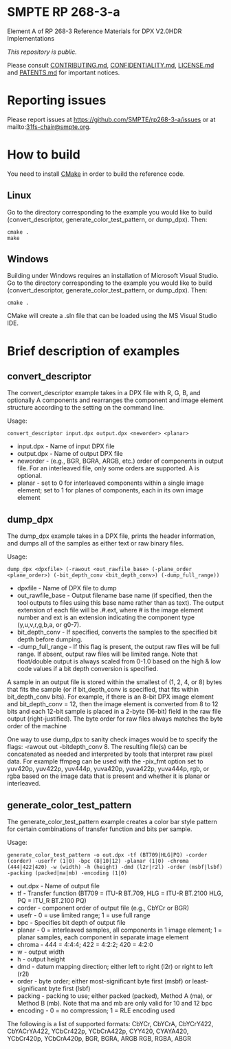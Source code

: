 # SMPTE RP 268-3-a

Element A of RP 268-3 Reference Materials for DPX V2.0HDR Implementations

_This repository is public._

Please consult [CONTRIBUTING.md](./CONTRIBUTING.md), [CONFIDENTIALITY.md](./CONFIDENTIALITY.md), [LICENSE.md](./LICENSE.md) and [PATENTS.md](./PATENTS.md) for important notices.

# Reporting issues

Please report issues at https://github.com/SMPTE/rp268-3-a/issues or at mailto:31fs-chair@smpte.org.

# How to build

You need to install [CMake](http://cmake.org) in order to build the reference code.

## Linux
Go to the directory corresponding to the example you would like to build (convert_descriptor, generate_color_test_pattern, or dump_dpx). Then:

```
cmake .
make
```

## Windows
Building under Windows requires an installation of Microsoft Visual Studio. Go to the directory corresponding to the example you would like to build (convert_descriptor, generate_color_test_pattern, or dump_dpx). Then:

```
cmake .
```

CMake will create a .sln file that can be loaded using the MS Visual Studio IDE.

# Brief description of examples

## convert_descriptor

The convert_descriptor example takes in a DPX file with R, G, B, and optionally A components and rearranges the component and image element structure according to the setting on the command line.

Usage:

```
convert_descriptor input.dpx output.dpx <neworder> <planar>
```

* input.dpx - Name of input DPX file
* output.dpx - Name of output DPX file
* neworder - (e.g., BGR, BGRA, ARGB, etc.) order of components in output file. For an interleaved file, only some orders are supported. A is optional.
* planar - set to 0 for interleaved components within a single image element; set to 1 for planes of components, each in its own image element
 
  
## dump_dpx
  
The dump_dpx example takes in a DPX file, prints the header information, and dumps all of the samples as either text or raw binary files.

Usage:
```
dump_dpx <dpxfile> (-rawout <out_rawfile_base> (-plane_order <plane_order>) (-bit_depth_conv <bit_depth_conv>) (-dump_full_range))
```

* dpxfile - Name of DPX file to dump
* out_rawfile_base - Output filename base name (if specified, then the tool outputs to files using this base name rather than as text). The output extension of each file will be .#.ext, where # is the image element number and ext is an extension indicating the component type (y,u,v,r,g,b,a, or g0-7).
* bit_depth_conv - If specified, converts the samples to the specified bit depth before dumping.
* -dump_full_range - If this flag is present, the output raw files will be full range. If absent, output raw files will be limited range. Note that float/double output is always scaled from 0-1.0 based on the high & low code values if a bit depth conversion is specified.

A sample in an output file is stored within the smallest of (1, 2, 4, or 8) bytes that fits the sample (or if bit_depth_conv is specified, that fits within bit_depth_conv bits). For example, if there is an 8-bit DPX image element and bit_depth_conv = 12, then the image element is converted from 8 to 12 bits and each 12-bit sample is placed in a 2-byte (16-bit) field in the raw file output (right-justified). The byte order for raw files always matches the byte order of the machine

One way to use dump_dpx to sanity check images would be to specify the flags: -rawout out -bitdepth_conv 8. The resulting file(s) can be concatenated as needed and interpreted by tools that interpret raw pixel data. For example ffmpeg can be used with the -pix_fmt option set to yuv420p, yuv422p, yuv444p, yuva420p, yuva422p, yuva444p, rgb, or rgba based on the image data that is present and whether it is planar or interleaved.

## generate_color_test_pattern

The generate_color_test_pattern example creates a color bar style pattern for certain combinations of transfer function and bits per sample.

Usage:

```
generate_color_test_pattern -o out.dpx -tf (BT709|HLG|PQ) -corder (corder) -userfr (1|0) -bpc (8|10|12) -planar (1|0) -chroma (444|422|420) -w (width) -h (height) -dmd (l2r|r2l) -order (msbf|lsbf) -packing (packed|ma|mb) -encoding (1|0)
```

* out.dpx - Name of output file
* tf - Transfer function (BT709 = ITU-R BT.709, HLG = ITU-R BT.2100 HLG, PQ = ITU_R BT.2100 PQ)
* corder - component order of output file (e.g., CbYCr or BGR)
* usefr - 0 = use limited range; 1 = use full range
* bpc - Specifies bit depth of output file
* planar - 0 = interleaved samples, all components in 1 image element; 1 = planar samples, each component in separate image element
* chroma - 444 = 4:4:4; 422 = 4:2:2; 420 = 4:2:0
* w - output width
* h - output height
* dmd - datum mapping direction; either left to right (l2r) or right to left (r2l)
* order - byte order; either most-significant byte first (msbf) or least-significant byte first (lsbf)
* packing - packing to use; either packed (packed), Method A (ma), or Method B (mb). Note that ma and mb are only valid for 10 and 12 bpc
* encoding - 0 = no compression; 1 = RLE encoding used

The following is a list of supported formats: CbYCr, CbYCrA, CbYCrY422, CbYACrYA422, YCbCr422p, YCbCrA422p, CYY420, CYAYA420, YCbCr420p, YCbCrA420p, BGR, BGRA, ARGB RGB, RGBA, ABGR
